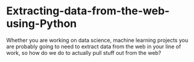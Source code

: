 # Extracting-data-from-the-web-using-Python
Whether you are working on data science, machine learning projects you are probably going to need to extract data from the web in your line of work, so how do we do to actually pull stuff out from the web?
